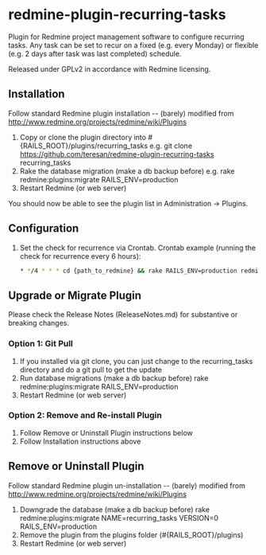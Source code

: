 # redmine-plugin-recurring-tasks

Plugin for Redmine project management software to configure recurring tasks. Any task can be set to recur on a fixed (e.g. every Monday) or flexible (e.g. 2 days after task was last completed) schedule.

Released under GPLv2 in accordance with Redmine licensing.

## Installation

Follow standard Redmine plugin installation -- (barely) modified from http://www.redmine.org/projects/redmine/wiki/Plugins

1. Copy or clone the plugin directory into #{RAILS_ROOT}/plugins/recurring_tasks
   e.g. git clone https://github.com/teresan/redmine-plugin-recurring-tasks recurring_tasks
2. Rake the database migration (make a db backup before)
   e.g. rake redmine:plugins:migrate RAILS_ENV=production
3. Restart Redmine (or web server)

You should now be able to see the plugin list in Administration -> Plugins.
     
## Configuration
     
1. Set the check for recurrence via Crontab.
   Crontab example (running the check for recurrence every 6 hours):
   ```bash
   * */4 * * * cd {path_to_redmine} && rake RAILS_ENV=production redmine:recur_tasks >> log/cron_rake.log 2>&1
   ```
   
## Upgrade or Migrate Plugin

Please check the Release Notes (ReleaseNotes.md) for substantive or breaking changes.

### Option 1: Git Pull
1. If you installed via git clone, you can just change to the recurring_tasks directory and do a git pull to get the update
2. Run database migrations (make a db backup before)
   rake redmine:plugins:migrate RAILS_ENV=production
3. Restart Redmine (or web server)

### Option 2: Remove and Re-install Plugin
1. Follow Remove or Uninstall Plugin instructions below
2. Follow Installation instructions above
   
## Remove or Uninstall Plugin

Follow standard Redmine plugin un-installation -- (barely) modified from http://www.redmine.org/projects/redmine/wiki/Plugins
1. Downgrade the database (make a db backup before)
   rake redmine:plugins:migrate NAME=recurring_tasks VERSION=0 RAILS_ENV=production
2. Remove the plugin from the plugins folder (#{RAILS_ROOT}/plugins)
3. Restart Redmine (or web server)